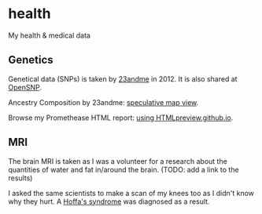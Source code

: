 health
======

My health &amp; medical data

Genetics
--------

Genetical data (SNPs) is taken by [23andme](https://www.23andme.com/) in 2012. It is also shared at [OpenSNP](https://opensnp.org/users/637).

Ancestry Composition by 23andme: [speculative map view](https://www.23andme.com/en-gb/published/ancestry/composition/c8eba110cce962c3/cafb075fb086ec5f/).

Browse my Promethease HTML report: [using HTMLpreview.github.io](http://htmlpreview.github.io/?https://github.com/petar-ivanov/health/blob/master/genetics/promethease-report-Petar-Ivanov/report.html).

MRI
---

The brain MRI is taken as I was a volunteer for a research about the quantities of water and fat in/around the brain. (TODO: add a link to the results)

I asked the same scientists to make a scan of my knees too as I didn't know why they hurt. A [Hoffa's syndrome](http://orthopaedic.com.sg/hoffas-syndrome-fat-pad-impingement-syndrome-a-cause-of-anterior-knee-pain/) was diagnosed as a result.
